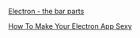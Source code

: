 [Electron - the bar parts](https://hackernoon.com/electron-the-bad-parts-2b710c491547)

[How To Make Your Electron App Sexy](http://blog.dcpos.ch/how-to-make-your-electron-app-sexy)

  


